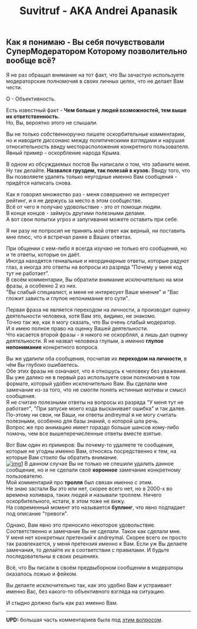 ﻿---
title: "Suvitruf - **AKA** Andrei Apanasik"
se.owner.user_id: 314403
se.owner.display_name: "Denis640Kb"
se.owner.link: "https://ru.meta.stackoverflow.com/users/314403/denis640kb"
se.link: "https://ru.meta.stackoverflow.com/questions/10327/suvitruf-aka-andrei-apanasik"
se.question_id: 10327
se.post_type: question
se.score: 0
---
<h2>Как я понимаю - Вы себя почувствовали <strong>СуперМодератором</strong> Которому позволительно вообще всё?</h2>

<p>Я не раз обращал внимание на тот факт, что Вы зачастую используете модераторские полномочия в своих личных целях, что не делает Вам чести. <br></p>

<p>О - Объективность. </p>

<p>Есть известный факт - <strong>Чем больше у людей возможностей, тем выше их ответственность.</strong> <br>
Но, Вы, вероятно этого не слышали. <br></p>

<p>Вы не только собственноручно пишете оскорбительные комментарии, но и наводите диссонанс между политическими взглядами и нарушая относительность ввиду месторасположения конкретного пользователя. <br>
Явный пример - оскорбление народа Крыма. </p>

<p>В одном из обсуждаемых постов Вы написали о том, что забаните меня. <br>
Ну так делайте. <strong>Назвался груздем, так полезай в кузов.</strong>
Ввиду того, что Вы позволяете удалять только неугодные именно Вам сообщения - придётся написать снова. <br></p>

<p>Как я говорил множество раз - меня совершенно не интересует рейтинг, и я не держусь за место в этом сообществе. <br>Всё от чего я получаю удовольствие - это от помощи людям.<br>
В конце концов - займусь другими полезными делами. <br>
А вот свои попытки угроз и запугивания можете оставить при себе. <br></p>

<p>Я ни разу не попросил не принять мой ответ как верный, ни поставить мне плюс, что я встречал ранее в Ваших ответах. <br></p>

<p>При общении с кем-либо я всегда изучаю не только его сообщения, но и те ответы, которые он даёт. <br>
Иногда находятся гениальные и неординарные ответы, которые радуют глаз, а иногда это ответы на вопросы из разряда "Почему у меня код тут не работает". <br>
В своём комментарии, Вы обратили внимание исключительно на мои фразы, а особенно 2 из них. <br>
"Вы слабый специалист, и меня не интересует Ваше мнение" и "Вас гложит зависть и глупое непонимание его сути". </p>

<p>Первая фраза не является переходом на личности, а производит оценку деятельности человека, хотя Вам это, видимо, не знакомо. <br>
Точно так же, как я могу сказать, что Вы очень слабый модератор. <br>
И я имею полное право на оценку Вашей деятельности.  <br>
Что касается второй фразы - я никого не оскорблял, а лишь дал оценку деятельности. Я не назвал человека глупым, а именно <strong>глупое непонимание</strong> конкретного вопроса. <br></p>

<p>Вы же удалили оба сообщения, посчитав их <strong>переходом на личности</strong>, в чём Вы глубоко ошибаетесь. <br>
Обе этих фразы не означают, что я отношусь к человеку без уважения. <br>
Вы уже далеко не в первый раз используете свои полномочия в том формате, который удобен исключительно Вам. Вы сделали мне замечание из-за того, что не смогли понять истинные мотивы и смысл сообщения. <br>
Я не считаю полезными ответы на вопросы из разряда "У меня тут не работает", "При запуске моего кода выскакивает ошибка" и так далее. По-этому ни свои, ни Ваши, ни ответы andreymal я не могу считать полезными, особенно для базы знаний, о которой шла речь. <br>
Вопрос же про анимацию имеет гораздо больше шансов кому-либо помочь, чем все вышеперечисленные ответы вместе взятые. <br></p>

<p>Вот Вам один из примеров:
Вы почему-то удаляете те сообщения, которые не угодны именно Вам, относясь посредственно к тем, на которые Вам стоило бы обратить внимание. <br>
<a href="https://i.stack.imgur.com/6A9Fi.png" rel="nofollow noreferrer"><img src="https://i.stack.imgur.com/6A9Fi.png" alt="img1"></a>
В данном случае Вы не только не спешили удалить данное сообщение, но и не сделали своё <strong>коронное</strong> замечание конкретному пользователю. <br>
Мой комментарий про <strong>тролля</strong> был связан именно с этим.<br>
Не знаю застали Вы это или нет, скорее всего нет, но в 2000-х во времена холивара, таких людей и называли троллем. Ничего оскорбительного, кстати, в этом тоже не вижу.<br>
На современный момент это называется <strong>буллинг</strong>, что явно подпадает под описание "тревоги". <br></p>

<p>Однако, Вам явно это приносило некоторое удовольствие. Соответственно и замечание Вы не сделали. Такое как сделали мне. <br>
У меня нет конкретных претензий к andreymal. Скорее всего он просто так развлекается, у меня претензия именно к Вам. Если уж Вы делаете замечания, то делайте их в соответствии с правилами. И будьте последовательны в своих решениях. <br></p>

<p>Всё, что Вы писали в своём предвыборном сообщении в модераторы оказалось ложью и фейком. <br></p>

<p>Вы делаете исключительно так, как это удобно Вам и устраивает именно Вас, без какого-то объективного взгляда на ситуацию. <br></p>

<p>И стыдно должно быть как раз именно Вам. </p>

<hr>

<p><strong>UPD:</strong> большая часть комментариев была под <a href="https://ru.meta.stackoverflow.com/q/10319/15479">этим вопросом</a>.</p>
